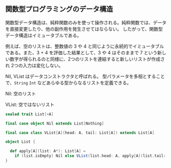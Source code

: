 ## 関数型プログラミングのデータ構造
関数型データ構造は、純粋関数のみを使って操作される。純粋関数では、データを直接変更したり、他の副作用を発生させてはならない。
したがって、関数型データ構造はイミュータブルである。

例えば、空のリストは、整数値の 3 や 4 と同じように永続的でイミュータブルである。また、3 + 4 を評価した結果として、3 や 4 はそのままで 7 という新しい数字が得られるのと同様に、2つのリストを連結すると新しいリストが作成され 2つの入力は変化しない。

Nil, VList はデータコンストラクタと呼ばれる。
型パラメータを多相とすることで、`String` `Int` などあらゆる型からなるリストを定義できる。

Nil:   空のリスト

VList: 空ではないリスト
```scala
sealed trait List[+A]

final case object Nil extends List[Nothing]

final case class VList[A](head: A, tail: List[A]) extends List[A]

object List {

  def apply[A](list: A*): List[A] =
    if (list.isEmpty) Nil else VList(list.head: A, apply[A](list.tail: _*))
}

```